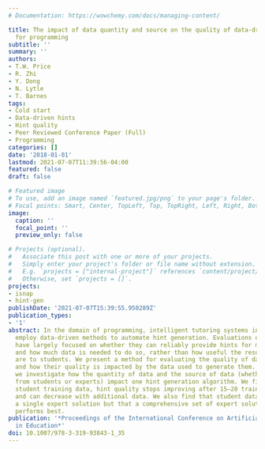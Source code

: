```yaml
---
# Documentation: https://wowchemy.com/docs/managing-content/

title: The impact of data quantity and source on the quality of data-driven hints
  for programming
subtitle: ''
summary: ''
authors:
- T.W. Price
- R. Zhi
- Y. Dong
- N. Lytle
- T. Barnes
tags:
- Cold start
- Data-driven hints
- Hint quality
- Peer Reviewed Conference Paper (Full)
- Programming
categories: []
date: '2018-01-01'
lastmod: 2021-07-07T11:39:56-04:00
featured: false
draft: false

# Featured image
# To use, add an image named `featured.jpg/png` to your page's folder.
# Focal points: Smart, Center, TopLeft, Top, TopRight, Left, Right, BottomLeft, Bottom, BottomRight.
image:
  caption: ''
  focal_point: ''
  preview_only: false

# Projects (optional).
#   Associate this post with one or more of your projects.
#   Simply enter your project's folder or file name without extension.
#   E.g. `projects = ["internal-project"]` references `content/project/deep-learning/index.md`.
#   Otherwise, set `projects = []`.
projects:
- isnap
- hint-gen
publishDate: '2021-07-07T15:39:55.950289Z'
publication_types:
- '1'
abstract: In the domain of programming, intelligent tutoring systems increasingly
  employ data-driven methods to automate hint generation. Evaluations of these systems
  have largely focused on whether they can reliably provide hints for most students,
  and how much data is needed to do so, rather than how useful the resulting hints
  are to students. We present a method for evaluating the quality of data-driven hints
  and how their quality is impacted by the data used to generate them. Using two datasets,
  we investigate how the quantity of data and the source of data (whether it comes
  from students or experts) impact one hint generation algorithm. We find that with
  student training data, hint quality stops improving after 15–20 training solutions
  and can decrease with additional data. We also find that student data outperforms
  a single expert solution but that a comprehensive set of expert solutions generally
  performs best.
publication: '*Proceedings of the International Conference on Artificial Intelligence
  in Education*'
doi: 10.1007/978-3-319-93843-1_35
---
```

